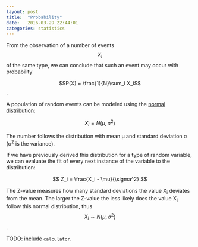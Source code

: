 ```yaml
---
layout: post
title:  "Probability"
date:   2016-03-29 22:44:01
categories: statistics
---
```


From the observation of a number of events $$X_i$$ of the same type, we can
conclude that such an event may occur with probability 

$$P(X) = \frac{1}{N}\sum_i X_i$$.

A population of random events can be modeled using the [normal
distribution](normal-distribution.html):

$$ X_i = N(\mu, { }\sigma^2) $$

The number follows the distribution with mean μ and standard deviation σ
(σ<sup>2</sup> is the variance).

If we have previously derived this distribution for a type of random variable,
we can evaluate the fit of every next instance of the variable to the
distribution:

$$ Z_i = \frac{X_i - \mu}{\sigma^2} $$

The Z-value measures how many standard deviations the value X<sub>i</sub>
deviates from the mean. The larger the Z-value the less likely does the value
X<sub>i</sub> follow this normal distribution, thus $$ X_i \sim N(\mu, {
  }\sigma^2) $$.

TODO: include `calculator`.
